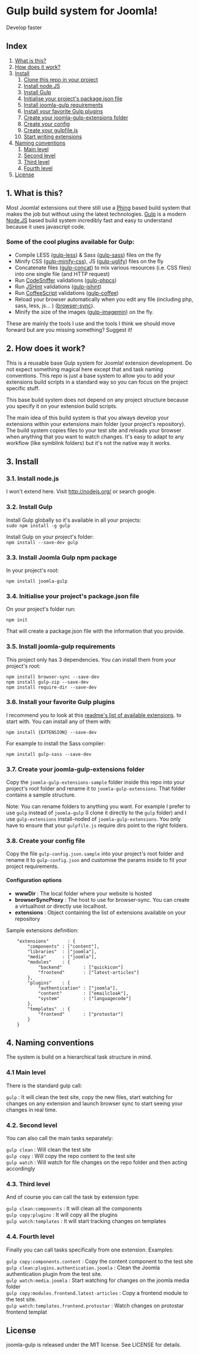 # Gulp build system for Joomla!

Develop faster

## Index  

1. [What is this?](#whats-this)
2. [How does it work?](#how-works)
3. [Install](#install)
    1. [Clone this repo in your project](#clone)
    2. [Install node.JS](#install-node)
    3. [Install Gulp](#install-gulp)
    4. [Initialise your project's package.json file](#initialise-package)
    5. [Install joomla-gulp requirements](#install-joomla-gulp)
    6. [Install your favorite Gulp plugins](#install-gulp-plugins)
    7. [Create your joomla-gulp-extensions folder](#create-gulp-extensions)
    8. [Create your config](#create-config)
    9. [Create your gulpfile.js](#create-gulpfile)
    10. [Start writing extensions](#start-writing-extensions)
4. [Naming conventions](#naming-conventions)
    1. [Main level](#main-level)
    2. [Second level](#second-level)
    3. [Third level](#third-level)
    3. [Fourth level](#fourth-level)
5. [License](#license)

## <a name="whats-this"></a>1. What is this?

Most Joomla! extensions out there still use a [Phing](http://www.phing.info/) based build system that makes the job but without using the latest technologies. [Gulp](http://gulpjs.com/) is a modern [Node.JS](http://nodejs.org/) based build system incredibly fast and easy to understand because it uses javascript code.

### <a name="plugins"></a>Some of the cool plugins available for Gulp:

* Compile LESS ([gulp-less](https://github.com/plus3network/gulp-less)) & Sass ([gulp-sass](https://www.npmjs.org/package/gulp-sass)) files on the fly
* Minify CSS ([gulp-minify-css](https://www.npmjs.org/package/gulp-minify-css)), JS ([gulp-uglify](https://www.npmjs.org/package/gulp-uglify)) files on the fly
* Concatenate files ([gulp-concat](https://www.npmjs.org/package/gulp-concat)) to mix various resources (i.e. CSS files) into one single file (and HTTP request)
* Run [CodeSniffer](http://pear.php.net/package/PHP_CodeSniffer/redirected) validations ([gulp-phpcs](https://github.com/JustBlackBird/gulp-phpcs))
* Run [JSHint](http://www.jshint.com/) validations ([gulp-jshint](https://www.npmjs.org/package/gulp-jshint))
* Run [CoffeeScript](http://coffeescript.org/) validations ([gulp-coffee](https://www.npmjs.org/package/gulp-coffee))
* Reload your browser automatically when you edit any file (including php, sass, less, js... ) ([browser-sync](http://www.browsersync.io/docs/gulp/)).
* Minify the size of the images ([gulp-imagemin](https://www.npmjs.org/package/gulp-imagemin)) on the fly.

These are mainly the tools I use and the tools I think we should move forward but are you missing something? Suggest it!

## <a name="how-works"></a>2. How does it work?

This is a reusable base Gulp system for Joomla! extension development. Do not expect something magical here except that and task naming conventions. This repo is just a base system to allow you to add your extensions build scripts in a standard way so you can focus on the project specific stuff. 

This base build system does not depend on any project structure because you specify it on your extension build scripts.

The main idea of this build system is that you always develop your extensions within your extensions main folder (your project's repository). The build system copies files to your test site and reloads your browser when anything that you want to watch changes. It's easy to adapt to any workflow (like symblink folders) but it's not the native way it works.

## <a name="install"></a>3. Install

### <a name="install-node"></a>3.1. Install node.js

I won't extend here. Visit http://nodejs.org/ or search google.

### <a name="install-gulp"></a>3.2. Install Gulp
Install Gulp globally so it's available in all your projects:  
`sudo npm install -g gulp`  

Install Gulp on your project's folder:  
`npm install --save-dev gulp`  

### <a name="install-joomla-gulp"></a>3.3. Install Joomla Gulp npm package

In your project's root:

`npm install joomla-gulp`

### <a name="initialise-package"></a>3.4. Initialise your project's package.json file

On your project's folder run:

`npm init`

That will create a package.json file with the information that you provide.  

### <a name="install-joomla-gulp"></a>3.5. Install joomla-gulp requirements

This project only has 3 dependencies. You can install them from your project's root:

`npm install browser-sync --save-dev`  
`npm install gulp-zip --save-dev`  
`npm install require-dir --save-dev`  

### <a name="install-gulp-plugins"></a>3.6. Install your favorite Gulp plugins

I recommend you to look at this [readme's list of available extensions](#plugins). to start with. You can install any of them with:

`npm install {EXTENSION} --save-dev`

For example to install the Sass compiler:

`npm install gulp-sass --save-dev`

### <a name="create-gulp-extensions"></a>3.7. Create your joomla-gulp-extensions folder

Copy the `joomla-gulp-extensions-sample` folder inside this repo into your project's root folder and rename it to `joomla-gulp-extensions`. That folder contains a sample  structure.  

Note: You can rename folders to anything you want. For example I prefer to use `gulp` instead of `joomla-gulp` (I clone it directly to the `gulp` folder) and I use `gulp-extensions` install-noded of `joomla-gulp-extensions`. You only have to ensure that your `gulpfile.js` require dirs point to the right folders.

### <a name="create-config"></a>3.8. Create your config file

Copy the file `gulp-config.json.sample` into your project's root folder and rename it to `gulp-config.json` and customise the params inside to fit your project requirements.

#### Configuration options

* **wwwDir**           : The local folder where your website is hosted  
* **browserSyncProxy** : The host to use for browser-sync. You can create a virtualhost or directly use localhost.  
* **extensions**       : Object containing the list of extensions available on your repository  

Sample extensions definition:

```
	"extensions"       : {
		"components" : ["content"],
		"libraries"  : ["joomla"],
		"media"      : ["joomla"],
		"modules"    : {
			"backend"        : ["quickicon"]
			"frontend"       : ["latest-articles"]
		},
		"plugins"    : {
			"authentication" : ["joomla"],
			"content"        : ["emailcloak"],
			"system"         : ["languagecode"]
		},
		"templates"  : {
			"frontend"       : ["protostar"]
		}
	}
```
## <a name="naming-conventions"></a>4. Naming conventions

The system is build on a hierarchical task structure in mind. 

### <a name="main-level"></a>4.1 Main level

There is the standard gulp call:

`gulp` :  It will clean the test site, copy the new files, start watching for changes on any extension and launch browser sync to start seeing your changes in real time.  

### <a name="second-level"></a>4.2. Second level

You can also call the main tasks separately:  

`gulp clean` : Will clean the test site  
`gulp copy` : Will copy the repo content to the test site  
`gulp watch` : Will watch for file changes on the repo folder and then acting accordingly  

### <a name="third-level"></a>4.3. Third level

And of course you can call the task by extension type:  

`gulp clean:components` : It will clean all the components  
`gulp copy:plugins` : It will copy all the plugins  
`gulp watch:templates` : It will start tracking changes on templates  

### <a name="fourth-level"></a>4.4. Fourth level

Finally you can call tasks specifically from one extension. Examples:  

`gulp copy:components.content` : Copy the content component to the test site  
`gulp clean:plugins.authentication.joomla` : Clean the Joomla authentication plugin from the test site.  
`gulp watch:media.joomla` : Start watching for changes on the joomla media folder  
`gulp copy:modules.frontend.latest-articles` : Copy a frontend module to the test site.  
`gulp watch:templates.frontend.protostar` : Watch changes on protostar frontend templat  

## <a name="license"></a>License

joomla-gulp is released under the MIT license. See LICENSE for details.  
